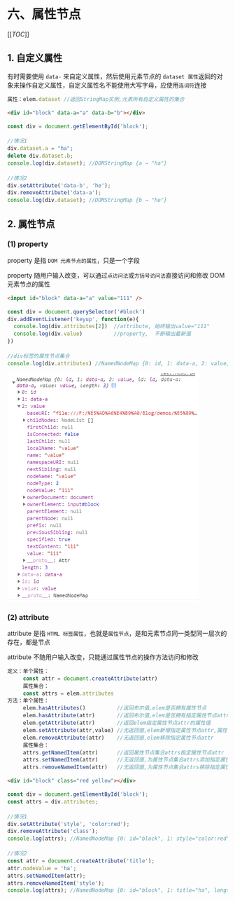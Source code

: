 # 六、属性节点

[[_TOC_]]

## 1. 自定义属性

有时需要使用 `data-` 来自定义属性，然后使用元素节点的 `dataset 属性`返回的对象来操作自定义属性，自定义属性名不能使用大写字母，应使用`连词符`连接

```javascript
属性：elem.dataset //返回StringMap实例,元素所有自定义属性的集合
```

```html
<div id="block" data-a="a" data-b="b"></div>
```

```javascript
const div = document.getElementById('block');

//情况1
div.dataset.a = "ha";
delete div.dataset.b;
console.log(div.dataset); //DOMStringMap {a → "ha"}

//情况2
div.setAttribute('data-b', 'he');
div.removeAttribute('data-a');
console.log(div.dataset); //DOMStringMap {b → "he"}
```

## 2. 属性节点

### (1) property

property 是指 `DOM 元素节点的属性`，只是一个字段

property 随用户输入改变，可以通过`点访问法`或`方括号访问法`直接访问和修改 DOM 元素节点的属性

```html
<input id="block" data-a="a" value="111" />
```

```javascript
const div = document.querySelector('#block')
div.addEventListener('keyup', function(e){
  console.log(div.attributes[2])  //attribute, 始终输出value="111"
  console.log(div.value)          //property,  不断输出最新值
})

//div标签的属性节点集合
console.log(div.attributes) //NamedNodeMap {0: id, 1: data-a, 2: value, length: 3}
```

![attribute](https://github.com/yuyuyuzhang/Blog/blob/master/images/%E5%89%8D%E7%AB%AF%E5%B7%A5%E7%A8%8B%E5%8C%96/Vue/attribute.png)

### (2) attribute

attribute 是指 `HTML 标签属性`，也就是`属性节点`，是和元素节点同一类型同一层次的存在，都是节点
  
attribute 不随用户输入改变，只能通过属性节点的操作方法访问和修改

```javascript
定义：单个属性：
     const attr = document.createAttribute(attr)
     属性集合：
     const attrs = elem.attributes
方法：单个属性：
     elem.hasAttributes()          //返回布尔值,elem是否拥有属性节点
     elem.hasAttribute(attr)       //返回布尔值,elem是否拥有指定属性节点attr
     elem.getAttribute(attr)       //返回elem指定属性节点attr的属性值
     elem.setAttribute(attr,value) //无返回值,elem新增指定属性节点attr,属性值为value
     elem.removeAttribute(attr)    //无返回值,elem移除指定属性节点attr
     属性集合：
     attrs.getNamedItem(attr)      //返回属性节点集合attrs指定属性节点attr
     attrs.setNamedItem(attr)      //无返回值,为属性节点集合attrs添加指定属性节点attr
     attrs.removeNamedItem(attr)   //无返回值,为属性节点集合attrs移除指定属性节点attr
```

```html
<div id="block" class="red yellow"></div>
```

```javascript
const div = document.getElementById('block');
const attrs = div.attributes;

//情况1
div.setAttribute('style', 'color:red');
div.removeAttribute('class');
console.log(attrs); //NamedNodeMap {0: id="block", 1: style="color:red", length: 2}

//情况2
const attr = document.createAttribute('title');
attr.nodeValue = 'ha';
attrs.setNamedItem(attr);
attrs.removeNamedItem('style');
console.log(attrs); //NamedNodeMap {0: id="block", 1: title="ha", length: 2}
```
